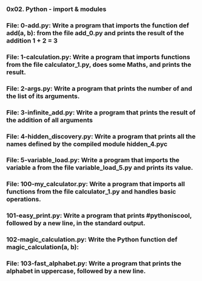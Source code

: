 ### 0x02. Python - import & modules

### File: 0-add.py: Write a program that imports the function def add(a, b): from the file add_0.py and prints the result of the addition 1 + 2 = 3
### File: 1-calculation.py: Write a program that imports functions from the file calculator_1.py, does some Maths, and prints the result.
### File: 2-args.py: Write a program that prints the number of and the list of its arguments.
### File: 3-infinite_add.py: Write a program that prints the result of the addition of all arguments
### File: 4-hidden_discovery.py: Write a program that prints all the names defined by the compiled module hidden_4.pyc
### File: 5-variable_load.py: Write a program that imports the variable a from the file variable_load_5.py and prints its value.
### File: 100-my_calculator.py: Write a program that imports all functions from the file calculator_1.py and handles basic operations.
### 101-easy_print.py: Write a program that prints #pythoniscool, followed by a new line, in the standard output.
### 102-magic_calculation.py: Write the Python function def magic_calculation(a, b):
### File: 103-fast_alphabet.py: Write a program that prints the alphabet in uppercase, followed by a new line.
